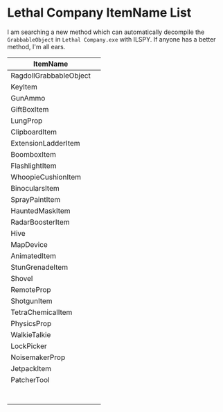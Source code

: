 # Lethal Company ItemName List

I am searching a new method which can automatically decompile the `GrabbableObject` in `Lethal Company.exe` with ILSPY. If anyone has a better method, I'm all ears.

| ItemName | |
|---|---|
|RagdollGrabbableObject||
|KeyItem||
|GunAmmo||
|GiftBoxItem||
|LungProp||
|ClipboardItem||
|ExtensionLadderItem||
|BoomboxItem||
|FlashlightItem||
|WhoopieCushionItem||
|BinocularsItem||
|SprayPaintItem||
|HauntedMaskItem||
|RadarBoosterItem||
|Hive||
|MapDevice||
|AnimatedItem||
|StunGrenadeItem||
|Shovel||
|RemoteProp||
|ShotgunItem||
|TetraChemicalItem||
|PhysicsProp||
|WalkieTalkie||
|LockPicker||
|NoisemakerProp||
|JetpackItem||
|PatcherTool||
|||
|||
|||
|||
|||
|||
|||

